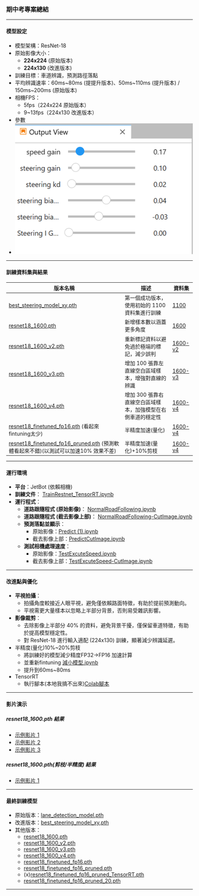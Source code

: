 
### 期中考專案總結

---

#### 模型設定

- 模型架構：ResNet-18
- 原始影像大小：
  - **224x224** (原始版本)
  - **224x130** (改進版本)
- 訓練目標：車道辨識，預測路徑落點
- 平均辨識速率：60ms~80ms (提提升版本)、50ms~110ms (提升版本) / 150ms~200ms (原始版本)
- 相機FPS：
  - 5fps（224x224 原始版本）
  - 9~13fps（224x130 改進版本）
- 參數
- ![image.png](image.png)
---

#### 訓練資料集與結果

| 版本名稱                                                                                                                     | 描述                               | 資料集                      |
|--------------------------------------------------------------------------------------------------------------------------|----------------------------------|-----------------------------|
| [best_steering_model_xy.pth](Midterm%2FResult%2Fbest_steering_model_xy.pth)                                              | 第一個成功版本，使用初始的 1100 資料集進行訓練       | [1100](Midterm/Train/1100)          |
| [resnet18_1600.pth](Midterm%2FResult%2Fresnet18_1600.pth)                                                                | 新增樣本數以涵蓋更多角度                     | [1600](Midterm/Train/1600)          |
| [resnet18_1600_v2.pth](Midterm%2FResult%2Fresnet18_1600_v2.pth)                                                          | 重新標記資料以避免過於極端的標記，減少誤判            |    [1600-v2](Midterm%2FTrain%2F1600-v2)     |
| [resnet18_1600_v3.pth](Midterm%2FResult%2Fresnet18_1600_v3.pth)                                                          | 增加 100 張靠左直線空白區域樣本，增強對直線的辨識      |    [1600-v3](Midterm%2FTrain%2F1600-v3)     |
| [resnet18_1600_v4.pth](Midterm%2FResult%2Fresnet18_1600_v4.pth)                                                          | 增加 300 張靠右直線空白區域樣本，加強模型在右側車道的穩定性 | [1600-v4](Midterm%2FTrain%2F1600-v4)        |
| [resnet18_finetuned_fp16.pth](Midterm%2FResult%2Fresnet18_finetuned_fp16.pth) (看起來fintuning太少)                           | 半精度加速(量化)                        |  [1600-v4](Midterm%2FTrain%2F1600-v4)      |
| [resnet18_finetuned_fp16_pruned.pth](Midterm%2FResult%2Fresnet18_finetuned_fp16_pruned.pth) (預測軟體看起來不錯)(以測試可以加速10% 效果不差) | 半精度加速(量化)+10%剪枝                  |  [1600-v4](Midterm%2FTrain%2F1600-v4)      |

---

#### 運行環境

- **平台**：JetBot (依賴相機)
- **訓練文件**： [TrainRestnet_TensorRT.ipynb](Midterm/Train/TrainRestnet_TensorRT.ipynb)
- **運行程式**：
  - **道路跟隨程式 (原始影像)**： [NormalRoadFollowing.ipynb](Midterm/Result/ipynb/NormalRoadFollowing.ipynb)
  - **道路跟隨程式 (截去影像上部)**： [NormalRoadFollowing-CutImage.ipynb](Midterm/Result/ipynb/NormalRoadFollowing-CutImage.ipynb)
  - **預測落點並顯示**： 
    - 原始影像：[Predict (1).ipynb](Result/ipynb/Predict%20(1).ipynb)
    - 截去影像上部：[PredictCutImage.ipynb](Result/ipynb/PredictCutImage.ipynb)
  - **測試相機處理速度**：
    - 原始影像：[TestExcuteSpeed.ipynb](Result/ipynb/TestExcuteSpeed.ipynb)
    - 截去影像上部：[TestExcuteSpeed-CutImage.ipynb](Result/ipynb/TestExcuteSpeed-CutImage.ipynb)
---

#### 改進點與優化

- **平視拍攝**：
  - 拍攝角度較接近人眼平視，避免僅依賴路面特徵，有助於提前預測動向。
  - 平視需更大量樣本以忽略上半部分背景，否則易受雜訊影響。
- **影像裁剪**：
  - 去除影像上半部分 40% 的資料，避免背景干擾，僅保留車道特徵，有助於提高模型穩定性。
  - 對 ResNet-18 進行輸入適配 (224x130) 訓練，顯著減少辨識延遲。
- 半精度(量化)10%~20%剪枝
  - 將訓練好的模型減少精度FP32->FP16 加速計算
  - 並重新fintuning [減小模型.ipynb](Midterm%2FTrain%2F%E6%B8%9B%E5%B0%8F%E6%A8%A1%E5%9E%8B.ipynb)
  - 提升到60ms~80ms
- TensorRT
  - 執行腳本(本地我搞不出來)[Colab腳本]("https://colab.research.google.com/drive/1i6E-K5drZ0D1g93dLfZ-GSJjIvasuc9K#scrollTo=usF1VG4o2J6-")
---

#### 影片演示
##### resnet18_1600.pth 結果
- [示例影片 1](https://youtube.com/shorts/N_F7avbfFk4?feature=share)
- [示例影片 2](https://youtube.com/shorts/S1-lvRKiw_E?feature=share)
- [示例影片 3](https://youtube.com/shorts/tDnq7fe2e6c?feature=share)
##### resnet18_1600.pth(剪枝/半精度) 結果
- [示例影片 1](https://youtube.com/shorts/TTU1k0pBeaM?feature=share)

---

#### 最終訓練模型

- 原始版本：[lane_detection_model.pth](Result/lane_detection_model.pth)
- 改進版本：[best_steering_model_xy.pth](Result/best_steering_model_xy.pth)
- 其他版本：
  - [resnet18_1600.pth](Result/resnet18_1600.pth)
  - [resnet18_1600_v2.pth](Result/resnet18_1600_v2.pth)
  - [resnet18_1600_v3.pth](Result/resnet18_1600_v3.pth)
  - [resnet18_1600_v4.pth](Result/resnet18_1600_v4.pth)
  - [resnet18_finetuned_fp16.pth](Midterm%2FResult%2Fresnet18_finetuned_fp16.pth)
  - [resnet18_finetuned_fp16_pruned.pth](Midterm%2FResult%2Fresnet18_finetuned_fp16_pruned.pth)
  - (x)[resnet18_finetuned_fp16_pruned_TensorRT.pth](Midterm%2FResult%2Fresnet18_finetuned_fp16_pruned_TensorRT.pth)
  - [resnet18_finetuned_fp16_pruned_20.pth](Midterm%2FResult%2Fresnet18_finetuned_fp16_pruned_20.pth)
---

